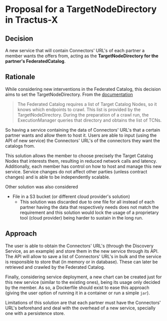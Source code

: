 # Proposal for a TargetNodeDirectory in Tractus-X

## Decision

A new service that will contain Connectors' URL's of each partner a member wants the offers from, acting as the **TargetNodeDirectory for the partner's FederatedCatalog**.


## Rationale

While considering new interventions in the Federated Catalog, this decision aims to set the TargetNodeDirectory.
From the [documentation](https://eclipse-edc.github.io/docs/#/submodule/FederatedCatalog/docs/developer/architecture/federated-catalog.architecture)
> The Federated Catalog requires a list of Target Catalog Nodes, so it knows which endpoints to crawl. This list is provided by the TargetNodeDirectory. During the preparation of a crawl run, the ExecutionManager queries that directory and obtains the list of TCNs.

So having a service containing the data of Connectors' URL's that a certain partner wants and allow them to host it. Users are able to input (using the API of new service) the Connectors' URL's of the connectors they want the catalogs from.

This solution allows the member to choose precisely the Target Catalog Nodes that interests them, resulting in reduced network calls and latency. Additionally, each member has control on how to host and manage this new service. Service changes do not affect other parties (unless contract changes) and is able to be independently scalable.

Other solution was also considered

- File in a S3 bucket (or different cloud provider's solution)
    - This solution was discarded due to one file for all instead of each partner having the data that respectively needs does not match the requirement and this solution would lock the usage of a proprietary tool (cloud provider) being harder to sustain in the long run.

## Approach

The user is able to obtain the Connectors' URL's (through the Discovery Service, as an example) and store them in the new service through its API. The API will allow to save a list of Connectors' URL's in bulk and the service is responsible to store that (in memory or in database). These can later be retrieved and crawled by the Federated Catalog.


Finally, considering service deployment, a new chart can be created just for this new service (similar to the existing ones), being its usage only decided by the member. As so, a Dockerfile should exist to ease this approach (giving the user option of running it in a container or run a simple `jar`).

Limitations of this solution are that each partner must have the Connectors' URL's beforehand and deal with the overhead of a new service, specially one with a persistence store.